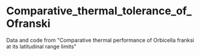 # Comparative_thermal_tolerance_of_Ofranski
Data and code from "Comparative thermal performance of Orbicella franksi at its latitudinal range limits"
